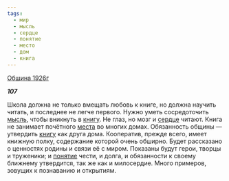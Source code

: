 ```yaml
---
tags:
  - мир
  - мысль
  - сердце
  - понятие
  - место
  - дом
  - книга
---
```

[Община 1926г](https://127.0.0.1:4002/agni/1926)

___107___

Школа должна не только вмещать любовь к книге, но должна научить читать, и последнее не легче первого. Нужно уметь сосредоточить [мысль](../../../tags/#мысль), чтобы вникнуть в [книгу](../../../tags/#книга). Не глаз, но мозг и [сердце](../../../tags/#сердце) читают. Книга не занимает почётного [места](../../../tags/#место) во многих домах. Обязанность общины — утвердить [книгу](../../../tags/#книга) как друга дома. Кооператив, прежде всего, имеет книжную полку, содержание которой очень обширно. Будет рассказано о ценностях родины и связи её с миром. Показаны будут герои, творцы и труженики; и [понятие](../../../tags/#понятие) чести, и долга, и обязанности к своему ближнему утвердится, так же как и милосердие. Много примеров, зовущих к познаванию и открытиям.   


